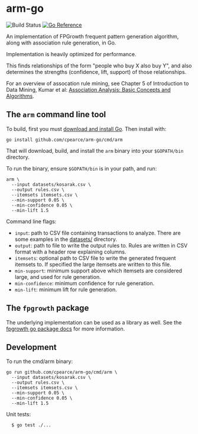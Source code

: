 # arm-go

![Build Status](https://github.com/cpearce/arm-go/actions/workflows/go.yml/badge.svg)
[![Go Reference](https://pkg.go.dev/badge/github.com/cpearce/arm-go.svg)](https://pkg.go.dev/github.com/cpearce/arm-go)

An implementation of FPGrowth frequent pattern generation algorithm,
along with association rule generation, in Go.

Implementation is heavily optimized for performance.

This finds relationships of the form "people who buy X also buy Y",
and also determines the strengths (confidence, lift, support) of those
relationships.

For an overview of assocation rule mining,
see Chapter 5 of Introduction to Data Mining, Kumar et al:
[Association Analysis: Basic Concepts and Algorithms](https://www-users.cs.umn.edu/~kumar001/dmbook/ch5_association_analysis.pdf).

## The `arm` command line tool

To build, first you must [download and install Go](https://golang.org/dl/).
Then install with:

```
go install github.com/cpearce/arm-go/cmd/arm
```

That will download, build, and install the `arm` binary into your `$GOPATH/bin`
directory.

To run the binary, ensure `$GOPATH/bin` is in your path, and run:

```
arm \
  --input datasets/kosarak.csv \
  --output rules.csv \
  --itemsets itemsets.csv \
  --min-support 0.05 \
  --min-confidence 0.05 \
  --min-lift 1.5
```

Command line flags:

* `input`: path to CSV file containing transactions to analyze. There are some
examples in the [datasets/](datasets/) directory.
* `output`: path to file to write the output rules to. Rules are written in CSV
format with a header row explaining columns.
* `itemsets`: optional path to CSV file to write the generated frequent itemsets
to. If specified the large itemsets are written to this file.
* `min-support`: minimum support above which itemsets are considered large, and
used for rule generation.
* `min-confidence`: minimum confidence for rule generation.
* `min-lift`: minimum lift for rule generation.

## The `fpgrowth` package

The underlying implementation can be used as a library as well. See the [fpgrowth go package docs](https://pkg.go.dev/github.com/cpearce/arm-go/fpgrowth)
for more information.

## Development

To run the cmd/arm binary:

```
go run github.com/cpearce/arm-go/cmd/arm \
  --input datasets/kosarak.csv \
  --output rules.csv \
  --itemsets itemsets.csv \
  --min-support 0.05 \
  --min-confidence 0.05 \
  --min-lift 1.5
```

Unit tests:

```
  $ go test ./...
```

